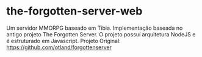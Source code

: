 # the-forgotten-server-web
Um servidor MMORPG baseado em Tibia. Implementação baseada no antigo projeto The Forgotten Server. O projeto possuí arquitetura NodeJS e é estruturado em Javascript.  Projeto Original: https://github.com/otland/forgottenserver
